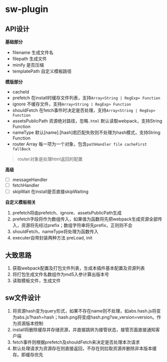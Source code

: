# sw-plugin

## API设计

**基础部分**

* filename 生成文件名
* filepath 生成文件
* minify 是否压缩
* templatePath 自定义模板路径

**模版部分**

* cacheId
* prefetch 在install时缓存文件列表，支持`Array<String | RegExp> Function`
* ignore 不缓存文件，支持`Array<String | RegExp> Function`
* shouldFetch 在fetch事件时决定是否处理，支持`Array<String | RegExp> Function`
* assetsPublicPath 资源绝对路径，忽略`.html` 默认读取webpack，支持String Function
* nameType 默认[name].[hash]若匹配失败则不处理为hash模式，支持String Function
* router Array 每一项为一个对象，包含`pathHandler file cacheFirst fallBack`

> router对象是处理html返回的配置

**高级**

- [ ] messageHandler
- [ ] fetchHandler
- [ ] skipWait 在install是否直接skipWaiting

**自定义模板相关**

1. prefetch将由prefetch、ignore、assetsPublicPath生成
2. prefetch字段将作为数组传入，如果值为函数将先把webpack生成资源全部传入，资源将先经过prefix；数组字符串将先prefix，正则则不会
3. shouldFetch，nameType将处理为函数传入
4. executer自带封装两种方法 preLoad, init

## 大致思路

1. 获取webpack配置及打包文件列表，生成本插件基本配置及资源列表
2. 将打包生成文件名数组作为md5入参计算出版本号
3. 读取模板文件，生成文件

## sw文件设计

1. 将资源hash变为query形式，如果不存在name则不处理，如abs.hash.js将变为abs.js?hash=hash；hash.png将变成hash.png?sw_version=version。作为资源版本控制
2. install将删除缓存并存储资源，并直接跳转为接管状态，接管页面直接通知客户端
3. fetch事件则根据prefetch及shouldFetch来决定是否处理本次请求
4. 默认处理请求为资源存在则直接返回，不存在则拉取资源并删除非本版本缓存。即缓存优先
